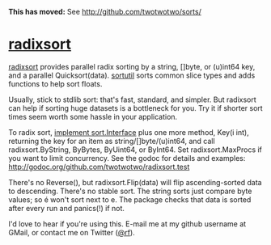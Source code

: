 **This has moved:** See http://github.com/twotwotwo/sorts/

# [radixsort](http://godoc.org/github.com/twotwotwo/radixsort.test)

[radixsort](http://godoc.org/github.com/twotwotwo/radixsort.test) provides
parallel radix sorting by a string, []byte, or (u)int64 key, and a parallel
Quicksort(data). 
[sortutil](http://godoc.org/github.com/twotwotwo/radixsort.test/sortutil)
sorts common slice types and adds functions to help sort floats.

Usually, stick to stdlib sort: that's fast, standard, and simpler.  But
radixsort can help if sorting huge datasets is a bottleneck for you.  Try it
if shorter sort times seem worth some hassle in your application.

To radix sort, 
[implement sort.Interface](http://golang.org/pkg/sort/#Interface) 
plus one more method, Key(i int), returning the key for an item as
string/[]byte/(u)int64, and call radixsort.ByString, ByBytes, ByUint64, or
ByInt64.  Set radixsort.MaxProcs if you want to limit concurrency.  See the
godoc for details and examples:
http://godoc.org/github.com/twotwotwo/radixsort.test

There's no Reverse(), but radixsort.Flip(data) will flip ascending-sorted
data to descending.  There's no stable sort.  The string sorts just compare
byte values; so é won't sort next to e.  The package checks that data is
sorted after every run and panics(!) if not.

I'd love to hear if you're using this. E-mail me at my github username at
GMail, or contact me on Twitter ([@rf](http://twitter.com/rf/)).
